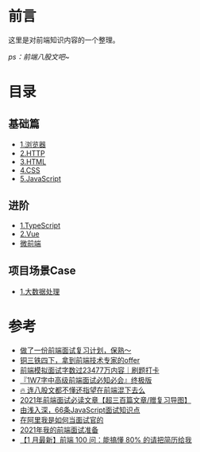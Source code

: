 # 前言

这里是对前端知识内容的一个整理。

*ps：前端八股文吧~*

# 目录

## 基础篇

* [1.浏览器](./base/%E6%B5%8F%E8%A7%88%E5%99%A8.md)
* [2.HTTP](./base/HTTP.md)
* [3.HTML](./base/HTML.md)
* [4.CSS](./base/CSS.md)
* [5.JavaScript](./base/JavaScript.md)

## 进阶

* [1.TypeScript](./%E8%BF%9B%E9%98%B6/TypeScript.md)
* [2.Vue](./%E8%BF%9B%E9%98%B6/Vue.md)
* [微前端](./%E8%BF%9B%E9%98%B6/%E5%BE%AE%E5%89%8D%E7%AB%AF.md)

## 项目场景Case

* [1.大数据处理](./%E9%A1%B9%E7%9B%AECase/%E5%A4%A7%E6%95%B0%E6%8D%AE%E5%A4%84%E7%90%86.md)

# 参考

* [做了一份前端面试复习计划，保熟～](https://juejin.cn/post/7061588533214969892)
* [铜三铁四下，拿到前端技术专家的offer](https://juejin.cn/post/7086381206236823559)
* [前端模拟面试字数过23477万内容｜刷题打卡](https://juejin.cn/post/6948576107163549732)
* [『1W7字中高级前端面试必知必会』终极版](https://juejin.cn/post/6844904166591070222)
* [🔥 连八股文都不懂还指望在前端混下去么](https://juejin.cn/post/7016593221815910408)
* [2021年前端面试必读文章【超三百篇文章/赠复习导图】](https://juejin.cn/post/6844904116339261447)
* [由浅入深，66条JavaScript面试知识点](https://juejin.cn/post/6844904200917221389)
* [在阿里我是如何当面试官的](https://juejin.cn/post/6844904093425598471)
* [2021年我的前端面试准备](https://juejin.cn/post/6989422484722286600)
* [【1 月最新】前端 100 问：能搞懂 80% 的请把简历给我](https://juejin.cn/post/6844903885488783374)
